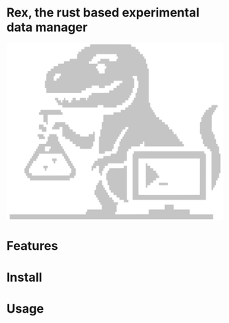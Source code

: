 # Rex, the rust based experimental data manager
![Logo](https://raw.githubusercontent.com/JaminMartin/rex/refs/heads/master/assets/rex.svg?token=GHSAT0AAAAAADDAA2AN66GXFZL52QRH4TKG2A2PZTA)

# Features

# Install 

# Usage
